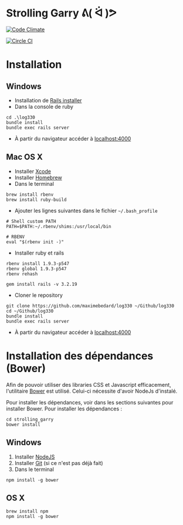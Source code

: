 # Strolling Garry ᕕ( ᐛ )ᕗ

[![Code Climate](https://codeclimate.com/github/maximebedard/strolling_garry/badges/gpa.svg)](https://codeclimate.com/github/maximebedard/strolling_garry)

[![Circle CI](https://circleci.com/gh/maximebedard/strolling_garry/tree/master.png?style=badge)](https://circleci.com/gh/maximebedard/strolling_garry/tree/master)

# Installation

## Windows

- Installation de [Rails installer](http://railsinstaller.org/en)
- Dans la console de ruby

```
cd .\log330
bundle install
bundle exec rails server
```
- À partir du navigateur accéder à [localhost:4000](http://localhost:4000)

## Mac OS X

- Installer [Xcode](https://developer.apple.com/downloads)
- Installer [Homebrew](http://brew.sh)
- Dans le terminal

```
brew install rbenv
brew install ruby-build
```

- Ajouter les lignes suivantes dans le fichier `~/.bash_profile`

```
# Shell custom PATH
PATH=$PATH:~/.rbenv/shims:/usr/local/bin

# RBENV
eval "$(rbenv init -)"
```

- Installer ruby et rails

```
rbenv install 1.9.3-p547
rbenv global 1.9.3-p547
rbenv rehash

gem install rails -v 3.2.19
```

- Cloner le repository

```
git clone https://github.com/maximebedard/log330 ~/Github/log330
cd ~/Github/log330
bundle install
bundle exec rails server
```

- À partir du navigateur accéder à [localhost:4000](http://localhost:4000)


# Installation des dépendances (Bower)

Afin de pouvoir utiliser des libraries CSS et Javascript efficacement,
l'utilitaire [Bower](http://bower.io/) est utilisé. Celui-ci nécessite d'avoir
NodeJs d'instalé.

Pour installer les dépendances, voir dans les sections suivantes pour installer
Bower. Pour installer les dépendances :

```
cd strolling_garry
bower install
```

## Windows

1. Installer [NodeJS](http://nodejs.org/)
2. Installer [Git](http://git-scm.com/) (si ce n'est pas déjà fait)
3. Dans le terminal

```
npm install -g bower
```

## OS X

```
brew install npm
npm install -g bower
```
